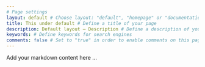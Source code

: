 ```yaml
---
# Page settings
layout: default # Choose layout: "default", "homepage" or "documentation-archive"
title: This under default # Define a title of your page
description: Default layout — Description # Define a description of your page
keywords: # Define keywords for search engines
comments: false # Set to "true" in order to enable comments on this page. Make sure you properly setup "disqus_forum_shortname" variable in "_config.yml"
---
```


Add your markdown content here ...
